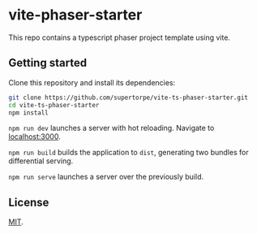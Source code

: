 # vite-phaser-starter

This repo contains a typescript phaser project template using vite.

## Getting started

Clone this repository and install its dependencies:

```bash
git clone https://github.com/supertorpe/vite-ts-phaser-starter.git
cd vite-ts-phaser-starter
npm install
```

`npm run dev` launches a server with hot reloading. Navigate to [localhost:3000](http://localhost:3000).

`npm run build` builds the application to `dist`, generating two bundles for differential serving.

`npm run serve` launches a server over the previously build.

## License

[MIT](LICENSE).
